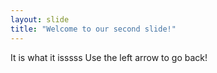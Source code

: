 ```yaml
---
layout: slide
title: "Welcome to our second slide!"
---
```

It is what it isssss
Use the left arrow to go back!
